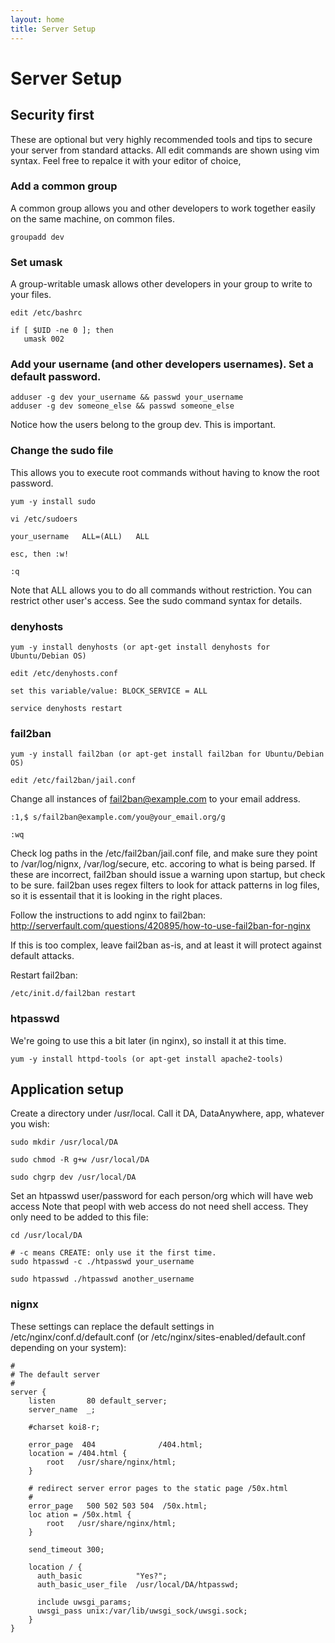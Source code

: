 ```yaml
---
layout: home
title: Server Setup
---
```


# Server Setup

## Security first

These are optional but very highly recommended tools and tips to secure your server from standard attacks. 
All edit commands are shown using vim syntax. Feel free to repalce it with your editor of choice,

### Add a common group

A common group allows you and other developers to work together easily on the same machine, on common files. 

 	groupadd dev

### Set umask

A group-writable umask allows other developers in your group to write to your files. 

 	edit /etc/bashrc

    if [ $UID -ne 0 ]; then
       umask 002

### Add your username (and other developers usernames). Set a default password.

	adduser -g dev your_username && passwd your_username
	adduser -g dev someone_else && passwd someone_else

Notice how the users belong to the group dev. This is important.

### Change the sudo file

This allows you to execute root commands without having to know the root password.

 	yum -y install sudo

	vi /etc/sudoers

	your_username	ALL=(ALL) 	ALL

	esc, then :w!

	:q

Note that ALL allows you to do all commands without restriction. You can restrict other user's access. See the sudo command syntax for details.

### denyhosts

	yum -y install denyhosts (or apt-get install denyhosts for Ubuntu/Debian OS)

	edit /etc/denyhosts.conf

	set this variable/value: BLOCK_SERVICE = ALL

	service denyhosts restart

### fail2ban

	yum -y install fail2ban (or apt-get install fail2ban for Ubuntu/Debian OS)

	edit /etc/fail2ban/jail.conf

Change all instances of fail2ban@example.com to your email address.

	:1,$ s/fail2ban@example.com/you@your_email.org/g

	:wq


Check log paths in the /etc/fail2ban/jail.conf file, and make sure they point to /var/log/nignx, /var/log/secure, etc. accoring to what is being parsed. If these are incorrect, fail2ban should issue a warning upon startup, but check to be sure. fail2ban uses regex filters to look for attack patterns in log files, so it is essentail that it is looking in the right places. 

Follow the instructions to add nginx to fail2ban: http://serverfault.com/questions/420895/how-to-use-fail2ban-for-nginx

If this is too complex, leave fail2ban as-is, and at least it will protect against default attacks.

Restart fail2ban: 

	/etc/init.d/fail2ban restart

### htpasswd

We're going to use this a bit later (in nginx), so install it at this time.

	yum -y install httpd-tools (or apt-get install apache2-tools)

## Application setup

Create a directory under /usr/local. Call it DA, DataAnywhere, app, whatever you wish:

	sudo mkdir /usr/local/DA

	sudo chmod -R g+w /usr/local/DA

	sudo chgrp dev /usr/local/DA

Set an htpasswd user/password for each person/org which will have web access
Note that peopl with web access do not need shell access. They only need to be added to this file:

	cd /usr/local/DA

	# -c means CREATE: only use it the first time.
	sudo htpasswd -c ./htpasswd your_username 

	sudo htpasswd ./htpasswd another_username

### nignx

These settings can replace the default settings in /etc/nginx/conf.d/default.conf 
(or /etc/nginx/sites-enabled/default.conf depending on your system):

	#
	# The default server
	#
	server {
	    listen       80 default_server;
	    server_name  _;
	
	    #charset koi8-r;
	
	    error_page  404              /404.html;
	    location = /404.html {
	        root   /usr/share/nginx/html;
	    }
	
	    # redirect server error pages to the static page /50x.html
	    #
	    error_page   500 502 503 504  /50x.html;
	    loc	ation = /50x.html {
	        root   /usr/share/nginx/html;
	    }
	
	    send_timeout 300;
	
	    location / {
	      auth_basic            "Yes?";
	      auth_basic_user_file  /usr/local/DA/htpasswd;
	
	      include uwsgi_params;
	      uwsgi_pass unix:/var/lib/uwsgi_sock/uwsgi.sock;
	    }
	}
